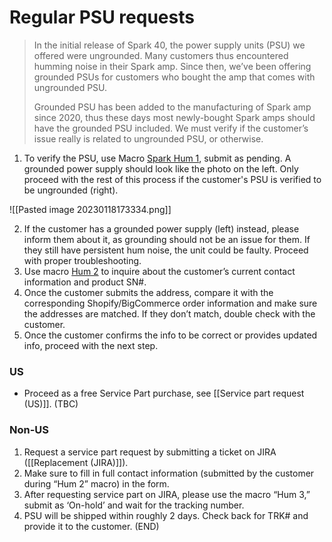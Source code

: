 # Regular PSU requests
> In the initial release of Spark 40, the power supply units (PSU) we offered were ungrounded. Many customers thus encountered humming noise in their Spark amp. Since then, we’ve been offering grounded PSUs for customers who bought the amp that comes with ungrounded PSU.
> 
> Grounded PSU has been added to the manufacturing of Spark amp since 2020, thus these days most newly-bought Spark amps should have the grounded PSU included. We must verify if the customer’s issue really is related to ungrounded PSU, or otherwise.


1. To verify the PSU, use Macro <u>Spark Hum 1</u>, submit as pending. A grounded power supply should look like the photo on the left. Only proceed with the rest of this process if the customer's PSU is verified to be ungrounded (right).

 ![[Pasted image 20230118173334.png]]
   
2. If the customer has a grounded power supply (left) instead, please inform them about it, as grounding should not be an issue for them. If they still have persistent hum noise, the unit could be faulty. Proceed with proper troubleshooting.
3. Use macro <u>Hum 2</u> to inquire about the customer’s current contact information and product SN#. 
4. Once the customer submits the address, compare it with the corresponding Shopify/BigCommerce order information and make sure the addresses are matched. If they don’t match, double check with the customer. 
5. Once the customer confirms the info to be correct or provides updated info, proceed with the next step.

### US

- Proceed as a free Service Part purchase, see [[Service part request (US)]]. (TBC)

### Non-US

1. Request a service part request by submitting a ticket on JIRA ([[Replacement (JIRA)]]).
2. Make sure to fill in full contact information (submitted by the customer during “Hum 2” macro) in the form.
3. After requesting service part on JIRA, please use the macro “Hum 3,” submit as ‘On-hold’ and wait for the tracking number.
4. PSU will be shipped within roughly 2 days. Check back for TRK# and provide it to the customer. (END)
